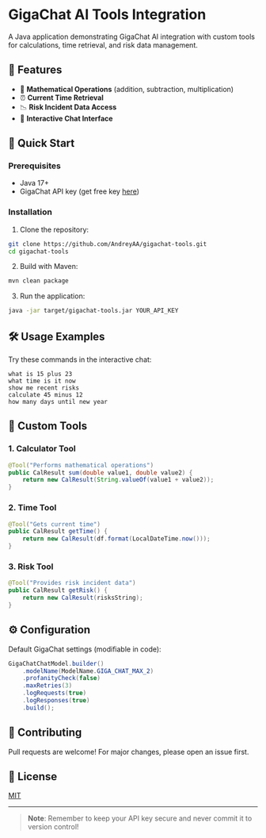 # GigaChat AI Tools Integration

A Java application demonstrating GigaChat AI integration with custom tools for calculations, time retrieval, and risk data management.

## 📌 Features

- 🧮 **Mathematical Operations** (addition, subtraction, multiplication)
- ⏰ **Current Time Retrieval**
- 📉 **Risk Incident Data Access**
- 💬 **Interactive Chat Interface**

## 🚀 Quick Start

### Prerequisites
- Java 17+
- GigaChat API key (get free key [here](https://developers.sber.ru/studio))

### Installation
1. Clone the repository:
```bash
git clone https://github.com/AndreyAA/gigachat-tools.git
cd gigachat-tools
```

2. Build with Maven:
```bash
mvn clean package
```

3. Run the application:
```bash
java -jar target/gigachat-tools.jar YOUR_API_KEY
```

## 🛠️ Usage Examples

Try these commands in the interactive chat:
```
what is 15 plus 23
what time is it now
show me recent risks
calculate 45 minus 12
how many days until new year
```

## 🔧 Custom Tools

### 1. Calculator Tool
```java
@Tool("Performs mathematical operations")
public CalResult sum(double value1, double value2) {
    return new CalResult(String.valueOf(value1 + value2));
}
```

### 2. Time Tool
```java
@Tool("Gets current time")
public CalResult getTime() {
    return new CalResult(df.format(LocalDateTime.now()));
}
```

### 3. Risk Tool
```java
@Tool("Provides risk incident data")
public CalResult getRisk() {
    return new CalResult(risksString);
}
```

## ⚙️ Configuration

Default GigaChat settings (modifiable in code):
```java
GigaChatChatModel.builder()
    .modelName(ModelName.GIGA_CHAT_MAX_2)
    .profanityCheck(false)
    .maxRetries(3)
    .logRequests(true)
    .logResponses(true)
    .build();
```

## 🤝 Contributing
Pull requests are welcome! For major changes, please open an issue first.

## 📜 License
[MIT](https://choosealicense.com/licenses/mit/)

---

> **Note**: Remember to keep your API key secure and never commit it to version control!
```
